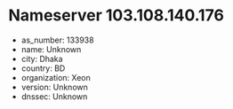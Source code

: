 # Nameserver 103.108.140.176

* as_number: 133938
* name: Unknown
* city: Dhaka
* country: BD
* organization: Xeon
* version: Unknown
* dnssec: Unknown
